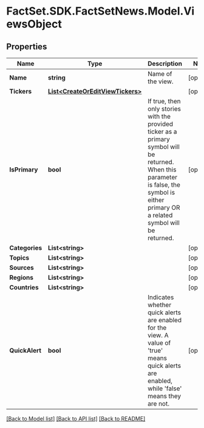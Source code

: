 # FactSet.SDK.FactSetNews.Model.ViewsObject

## Properties

Name | Type | Description | Notes
------------ | ------------- | ------------- | -------------
**Name** | **string** | Name of the view. | [optional] 
**Tickers** | [**List&lt;CreateOrEditViewTickers&gt;**](CreateOrEditViewTickers.md) |  | [optional] 
**IsPrimary** | **bool** | If true, then only stories with the provided ticker as a primary symbol will be returned. When this parameter is false, the symbol is either primary OR a related symbol will be returned. | [optional] 
**Categories** | **List&lt;string&gt;** |  | [optional] 
**Topics** | **List&lt;string&gt;** |  | [optional] 
**Sources** | **List&lt;string&gt;** |  | [optional] 
**Regions** | **List&lt;string&gt;** |  | [optional] 
**Countries** | **List&lt;string&gt;** |  | [optional] 
**QuickAlert** | **bool** | Indicates whether quick alerts are enabled for the view. A value of &#39;true&#39; means quick alerts are enabled, while &#39;false&#39; means they are not. | [optional] 

[[Back to Model list]](../README.md#documentation-for-models) [[Back to API list]](../README.md#documentation-for-api-endpoints) [[Back to README]](../README.md)

